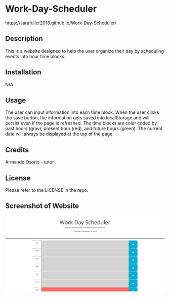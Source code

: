 # Work-Day-Scheduler

 https://sarafuller2018.github.io/Work-Day-Scheduler/

## Description

This is a website designed to help the user organize their day by scheduling events into hour time blocks.

## Installation

N/A

## Usage

The user can input information into each time block. When the user clicks the save button, the information gets saved into localStorage and will persist even if the page is refreshed. The time blocks are color coded by past hours (gray), present hour (red), and future hours (green). The current date will always be displayed at the top of the page.

## Credits

Armando Osorio - tutor

## License

Please refer to the LICENSE in the repo.

## Screenshot of Website

![Alt text](./Assets/images/Screenshot%202023-12-14%20154450.png)